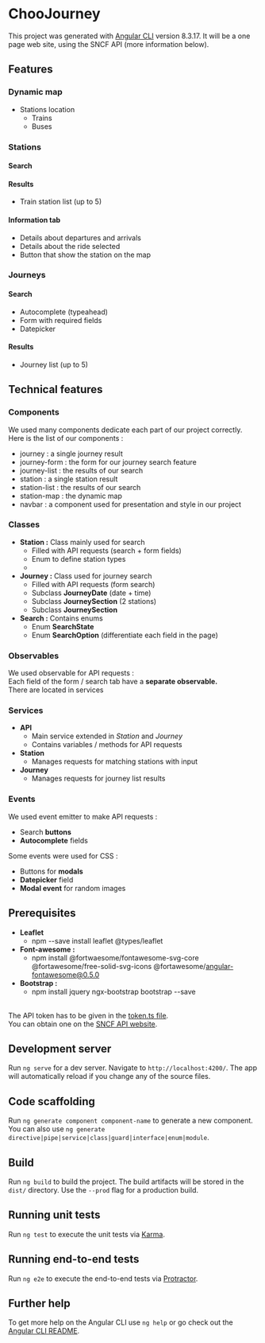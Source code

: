 # ChooJourney

This project was generated with [Angular CLI](https://github.com/angular/angular-cli) version 8.3.17.
It will be a one page web site, using the SNCF API (more information below).

## Features
### Dynamic map
- Stations location
    - Trains
    - Buses

### Stations

#### Search

#### Results
- Train station list (up to 5)

#### Information tab
- Details about departures and arrivals
- Details about the ride selected
- Button that show the station on the map

### Journeys

#### Search
- Autocomplete (typeahead)
- Form with required fields
- Datepicker

#### Results
- Journey list (up to 5)

## Technical features

### Components
We used many components dedicate each part of our project correctly.<br>
Here is the list of our components :<br>
- journey : a single journey result
- journey-form : the form for our journey search feature
- journey-list : the results of our search
- station : a single station result
- station-list : the results of our search
- station-map : the dynamic map
- navbar : a component used for presentation and style in our project 

### Classes
- __Station :__ Class mainly used for search
    - Filled with API requests (search + form fields)
    - Enum to define station types
    - 
- __Journey :__ Class used for journey search
    - Filled with API requests (form search)
    - Subclass __JourneyDate__ (date + time)
    - Subclass __JourneySection__ (2 stations)
    - Subclass __JourneySection__
- __Search :__ Contains enums
    - Enum __SearchState__
    - Enum __SearchOption__ (differentiate each field in the page)

### Observables
We used observable for API requests :<br>
Each field of the form / search tab have a __separate observable.__<br>
There are located in services

### Services
- __API__
    - Main service extended in _Station_ and _Journey_
    - Contains variables / methods for API requests
- __Station__
    - Manages requests for matching stations with input
- __Journey__
    - Manages requests for journey list results

### Events
We used event emitter to make API requests :
- Search __buttons__
- __Autocomplete__ fields

Some events were used for CSS :
- Buttons for __modals__
- __Datepicker__ field
- __Modal event__ for random images

## Prerequisites
- __Leaflet__
    - npm --save install leaflet @types/leaflet
- __Font-awesome :__
    - npm install @fortwaesome/fontawesome-svg-core @fortawesome/free-solid-svg-icons @fortawesome/angular-fontawesome@0.5.0
- __Bootstrap :__
    - npm install jquery ngx-bootstrap bootstrap --save<br><br>
    
The API token has to be given in the [token.ts file](./src/app/token.ts).<br>
You can obtain one on the [SNCF API website](https://www.digital.sncf.com/startup/api).

## Development server

Run `ng serve` for a dev server. Navigate to `http://localhost:4200/`. The app will automatically reload if you change any of the source files.

## Code scaffolding

Run `ng generate component component-name` to generate a new component.<br>
You can also use `ng generate directive|pipe|service|class|guard|interface|enum|module`.

## Build

Run `ng build` to build the project. The build artifacts will be stored in the `dist/` directory. Use the `--prod` flag for a production build.

## Running unit tests

Run `ng test` to execute the unit tests via [Karma](https://karma-runner.github.io).

## Running end-to-end tests

Run `ng e2e` to execute the end-to-end tests via [Protractor](http://www.protractortest.org/).

## Further help

To get more help on the Angular CLI use `ng help` or go check out the [Angular CLI README](https://github.com/angular/angular-cli/blob/master/README.md).
